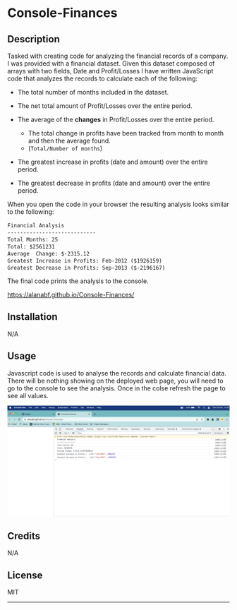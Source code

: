 # Console-Finances

## Description

Tasked with creating code for analyzing the financial records of a company. I was provided with a financial dataset. Given this dataset composed of arrays with two fields, Date and Profit/Losses I have written JavaScript code that analyzes the records to calculate each of the following:

* The total number of months included in the dataset.

* The net total amount of Profit/Losses over the entire period.

* The average of the **changes** in Profit/Losses over the entire period.
  * The total change in profits have been tracked from month to month and then the average found.
  * (`Total/Number of months`)

* The greatest increase in profits (date and amount) over the entire period.

* The greatest decrease in profits (date and amount) over the entire period.

When you open the code in your browser the resulting analysis looks similar to the following:

  ```text
  Financial Analysis
  ----------------------------
  Total Months: 25
  Total: $2561231
  Average  Change: $-2315.12
  Greatest Increase in Profits: Feb-2012 ($1926159)
  Greatest Decrease in Profits: Sep-2013 ($-2196167)
  ```

The final code prints the analysis to the console.

<https://alanabf.github.io/Console-Finances/>

## Installation

N/A

## Usage

Javascript code is used to analyse the records and calculate financial data. There will be nothing showing on the deployed web page, you will need to go to the console to see the analysis. Once in the colse refresh the page to see all values.

![alt text](Console-Finances-Screenshot.png)

## Credits

N/A

## License

MIT

---
